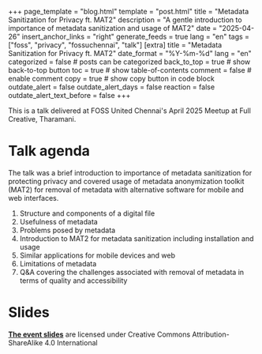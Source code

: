 +++
page_template = "blog.html"
template = "post.html"
title = "Metadata Sanitization for Privacy ft. MAT2"
description = "A gentle introduction to importance of metadata sanitization and usage of MAT2"
date = "2025-04-26"
insert_anchor_links = "right"
generate_feeds = true
lang = "en"
tags = ["foss", "privacy", "fossuchennai", "talk"]
[extra]
title = "Metadata Sanitization for Privacy ft. MAT2"
date_format = "%Y-%m-%d"
lang = "en"
categorized = false # posts can be categorized
back_to_top = true # show back-to-top button
toc = true # show table-of-contents
comment = false # enable comment
copy = true # show copy button in code block
outdate_alert = false
outdate_alert_days = false
reaction = false
outdate_alert_text_before = false
+++

This is a talk delivered at FOSS United Chennai's April 2025 Meetup at Full Creative, Tharamani.

# Talk agenda

The talk was a brief introduction to importance of metadata sanitization for protecting privacy and covered usage of metadata anonymization toolkit (MAT2) for removal of metadata with alternative software for mobile and web interfaces.

1. Structure and components of a digital file
2. Usefulness of metadata
3. Problems posed by metadata
4. Introduction to MAT2 for metadata sanitization including installation and usage
5. Similar applications for mobile devices and web
6. Limitations of metadata
7. Q&A covering the challenges associated with removal of metadata in terms of quality and accessibility 

# Slides

[**The event slides**](/files/20250426T103628--metadata-sanitization-for-privacy-ft-mat2__talk_foss_privacy.pdf) are licensed under Creative Commons Attribution-ShareAlike 4.0 International
